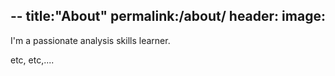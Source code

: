 --
title:"About"
permalink:/about/
header:
 image:
--

I'm a passionate analysis skills learner.

etc, etc,....